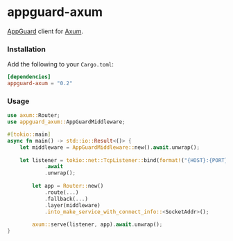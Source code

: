 # appguard-axum

[AppGuard](https://github.com/NullNet-ai/appguard-server) client for [Axum](https://github.com/tokio-rs/axum).

### Installation

Add the following to your `Cargo.toml`:

```toml
[dependencies]
appguard-axum = "0.2"
```

### Usage

```rust
use axum::Router;
use appguard_axum::AppGuardMiddleware;

#[tokio::main]
async fn main() -> std::io::Result<()> {
    let middleware = AppGuardMiddleware::new().await.unwrap();
    
    let listener = tokio::net::TcpListener::bind(format!("{HOST}:{PORT}"))
            .await
            .unwrap();
            
        let app = Router::new()
            .route(...)
            .fallback(...)
            .layer(middleware)
            .into_make_service_with_connect_info::<SocketAddr>();
    
        axum::serve(listener, app).await.unwrap();
}
```
